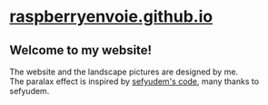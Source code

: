 # [raspberryenvoie.github.io](https://raspberryenvoie.github.io)

## Welcome to my website!
The website and the landscape pictures are designed by me.\
The paralax effect is inspired by [sefyudem's code](https://github.com/sefyudem), many thanks to sefyudem.
